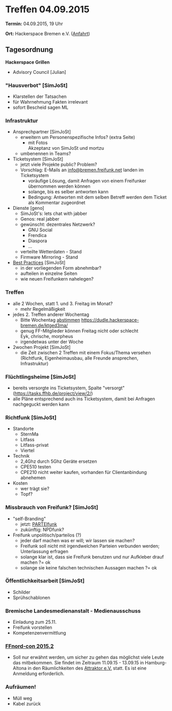 # Treffen 04.09.2015

**Termin:** 04.09.2015, 19 Uhr

**Ort:** Hackerspace Bremen e.V. ([Anfahrt](https://www.hackerspace-bremen.de/anfahrt/))

## Tagesordnung

**Hackerspace Grillen**

* Advisory Council [Julian]

### "Hausverbot" [SimJoSt]
* Klarstellen der Tatsachen
* für Wahrnehmung Fakten irrelevant
* sofort Bescheid sagen ML

### Infrastruktur
* Ansprechpartner [SimJoSt]
  * erweitern um Personenspezifische Infos? (extra Seite)
      * mit Fotos  
        Akzeptanz von SimJoSt und mortzu
  * umbenennen in Teams?
* Ticketsystem [SimJoSt]
  * jetzt viele Projekte public? Problem?
  * Vorschlag: E-Mails an info@bremen.freifunk.net landen im Ticketsystem
      * voräufige Lösung, damit Anfragen von einem Freifunker übernommen werden können
      * solange, bis es selber antworten kann
      * Bedingung: Antworten mit dem selben Betreff werden dem Ticket als Kommentar zugeordnet
* Dienste [geno]
  *   SimJoSt's:  lets chat with jabber
  *   Genos:      real jabber
  *   gewünscht: dezentrales Netzwerk?
      *   GNU Social
      *   Frendica
      *   Diaspora
      *   ...
  * verteilte Wetterdaten - Stand
  * Firmware Mirroring - Stand
* [Best Practices](http://wiki.bremen.freifunk.net/Anleitungen/Best-Practices) [SimJoSt]
  * in der vorliegenden Form abnehmbar?
  * aufteilen in einzelne Seiten
  * wie neuen Freifunkern nahelegen?

### Treffen
* alle 2 Wochen, statt 1. und 3. Freitag im Monat?
  * mehr Regelmäßigkeit
* jedes 2. Treffen anderer Wochentag
  * Bitte Wochentag [abstimmen](https://dudle.hackerspace-bremen.de/ktged3ma/) https://dudle.hackerspace-bremen.de/ktged3ma/ 
  * genug FF-Mitglieder können Freitag nicht oder schlecht  
    Eyk, chrische, morpheus
  * irgendetwas unter der Woche
* 2wochen Projekt [SimJoSt]
  * die Zeit zwischen 2 Treffen mit einem Fokus/Thema versehen (Richtfunk, Eigenheimausbau, alle Freunde ansprechen, Infrastruktur)

### Flüchtlingsheime [SimJoSt]
* bereits versorgte ins Ticketsystem, Spalte "versorgt" (https://tasks.ffhb.de/project/view/2/)
* alle Pläne entsprechend auch ins Ticketsystem, damit bei Anfragen nachgeguckt werden kann

### Richtfunk [SimJoSt]
* Standorte
  * SternMa
  * Litfass
  * Litfass-privat
  * Viertel
* Technik
  * 2,4Ghz durch 5Ghz Geräte ersetzen
  * CPE510 testen
  * CPE210 nicht weiter kaufen, vorhanden für Clientanbindung abnehemen
* Kosten
  * wer trägt sie?
  * Topf?

### Missbrauch von Freifunk? [SimJoSt]
* "self-Branding"
  * jetzt: [PARTEIfunk](https://www.facebook.com/groups/871278746289292/)
  * zukünftig: NPDfunk?
* Freifunk unpolitisch/parteilos (?)
  * jeder darf machen was er will; wir lassen sie machen?
  * Freifunk soll nicht mit irgendwelchen Parteien verbunden werden; Unterlassung erfragen
  * solange klar ist, dass sie Freifunk benutzen und nur Aufkleber drauf machen ?= ok
  * solange sie keine falschen technischen Aussagen machen ?= ok

### Öffentlichkeitsarbeit [SimJoSt]
* Schilder
* Sprühschablonen

### Bremische Landesmedienanstalt - Medienausschuss
* Einladung zum 25.11.
* Freifunk vorstellen
* Kompetenzenvermittlung

### [FFnord-con 2015.2](http://ffnord.net)
* Soll nur erwähnt werden, um sicher zu gehen das möglichst viele Leute das mitbekommen. Sie findet im Zeitraum 11.09.15 - 13.09.15 in Hamburg-Altona in den Räumlichkeiten des [Attraktor e.V.](https://blog.attraktor.org/) statt. Es ist eine Anmeldung erforderlich.

### Aufräumen!
* Müll weg
* Kabel zurück